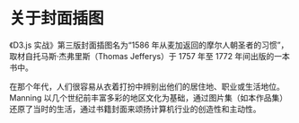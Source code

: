# 关于封面插图

《D3.js 实战》第三版封面插图名为“1586 年从麦加返回的摩尔人朝圣者的习惯”，取材自托马斯·杰弗里斯（Thomas Jefferys）于 1757 年至 1772 年间出版的一本书中。

在那个年代，人们很容易从衣着打扮中辨别出他们的居住地、职业或生活地位。Manning 以几个世纪前丰富多彩的地区文化为基础，通过图片集（如本作品集）还原了当时的生活，通过书籍封面来颂扬计算机行业的创造性和主动性。